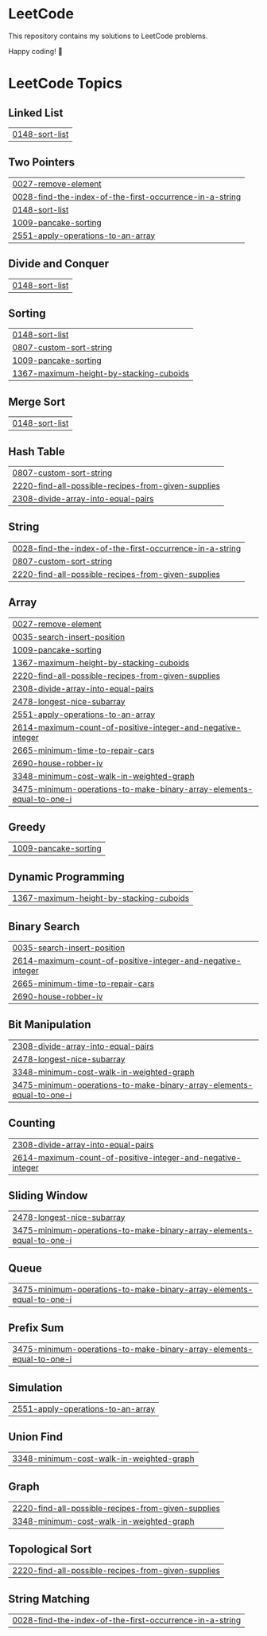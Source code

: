 # LeetCode

This repository contains my solutions to LeetCode problems.

 Happy coding! 🚀
<!---LeetCode Topics Start-->
# LeetCode Topics
## Linked List
|  |
| ------- |
| [0148-sort-list](https://github.com/AyatGaa/ProblemSolving/tree/master/0148-sort-list) |
## Two Pointers
|  |
| ------- |
| [0027-remove-element](https://github.com/AyatGaa/ProblemSolving/tree/master/0027-remove-element) |
| [0028-find-the-index-of-the-first-occurrence-in-a-string](https://github.com/AyatGaa/ProblemSolving/tree/master/0028-find-the-index-of-the-first-occurrence-in-a-string) |
| [0148-sort-list](https://github.com/AyatGaa/ProblemSolving/tree/master/0148-sort-list) |
| [1009-pancake-sorting](https://github.com/AyatGaa/ProblemSolving/tree/master/1009-pancake-sorting) |
| [2551-apply-operations-to-an-array](https://github.com/AyatGaa/ProblemSolving/tree/master/2551-apply-operations-to-an-array) |
## Divide and Conquer
|  |
| ------- |
| [0148-sort-list](https://github.com/AyatGaa/ProblemSolving/tree/master/0148-sort-list) |
## Sorting
|  |
| ------- |
| [0148-sort-list](https://github.com/AyatGaa/ProblemSolving/tree/master/0148-sort-list) |
| [0807-custom-sort-string](https://github.com/AyatGaa/ProblemSolving/tree/master/0807-custom-sort-string) |
| [1009-pancake-sorting](https://github.com/AyatGaa/ProblemSolving/tree/master/1009-pancake-sorting) |
| [1367-maximum-height-by-stacking-cuboids](https://github.com/AyatGaa/ProblemSolving/tree/master/1367-maximum-height-by-stacking-cuboids) |
## Merge Sort
|  |
| ------- |
| [0148-sort-list](https://github.com/AyatGaa/ProblemSolving/tree/master/0148-sort-list) |
## Hash Table
|  |
| ------- |
| [0807-custom-sort-string](https://github.com/AyatGaa/ProblemSolving/tree/master/0807-custom-sort-string) |
| [2220-find-all-possible-recipes-from-given-supplies](https://github.com/AyatGaa/ProblemSolving/tree/master/2220-find-all-possible-recipes-from-given-supplies) |
| [2308-divide-array-into-equal-pairs](https://github.com/AyatGaa/ProblemSolving/tree/master/2308-divide-array-into-equal-pairs) |
## String
|  |
| ------- |
| [0028-find-the-index-of-the-first-occurrence-in-a-string](https://github.com/AyatGaa/ProblemSolving/tree/master/0028-find-the-index-of-the-first-occurrence-in-a-string) |
| [0807-custom-sort-string](https://github.com/AyatGaa/ProblemSolving/tree/master/0807-custom-sort-string) |
| [2220-find-all-possible-recipes-from-given-supplies](https://github.com/AyatGaa/ProblemSolving/tree/master/2220-find-all-possible-recipes-from-given-supplies) |
## Array
|  |
| ------- |
| [0027-remove-element](https://github.com/AyatGaa/ProblemSolving/tree/master/0027-remove-element) |
| [0035-search-insert-position](https://github.com/AyatGaa/ProblemSolving/tree/master/0035-search-insert-position) |
| [1009-pancake-sorting](https://github.com/AyatGaa/ProblemSolving/tree/master/1009-pancake-sorting) |
| [1367-maximum-height-by-stacking-cuboids](https://github.com/AyatGaa/ProblemSolving/tree/master/1367-maximum-height-by-stacking-cuboids) |
| [2220-find-all-possible-recipes-from-given-supplies](https://github.com/AyatGaa/ProblemSolving/tree/master/2220-find-all-possible-recipes-from-given-supplies) |
| [2308-divide-array-into-equal-pairs](https://github.com/AyatGaa/ProblemSolving/tree/master/2308-divide-array-into-equal-pairs) |
| [2478-longest-nice-subarray](https://github.com/AyatGaa/ProblemSolving/tree/master/2478-longest-nice-subarray) |
| [2551-apply-operations-to-an-array](https://github.com/AyatGaa/ProblemSolving/tree/master/2551-apply-operations-to-an-array) |
| [2614-maximum-count-of-positive-integer-and-negative-integer](https://github.com/AyatGaa/ProblemSolving/tree/master/2614-maximum-count-of-positive-integer-and-negative-integer) |
| [2665-minimum-time-to-repair-cars](https://github.com/AyatGaa/ProblemSolving/tree/master/2665-minimum-time-to-repair-cars) |
| [2690-house-robber-iv](https://github.com/AyatGaa/ProblemSolving/tree/master/2690-house-robber-iv) |
| [3348-minimum-cost-walk-in-weighted-graph](https://github.com/AyatGaa/ProblemSolving/tree/master/3348-minimum-cost-walk-in-weighted-graph) |
| [3475-minimum-operations-to-make-binary-array-elements-equal-to-one-i](https://github.com/AyatGaa/ProblemSolving/tree/master/3475-minimum-operations-to-make-binary-array-elements-equal-to-one-i) |
## Greedy
|  |
| ------- |
| [1009-pancake-sorting](https://github.com/AyatGaa/ProblemSolving/tree/master/1009-pancake-sorting) |
## Dynamic Programming
|  |
| ------- |
| [1367-maximum-height-by-stacking-cuboids](https://github.com/AyatGaa/ProblemSolving/tree/master/1367-maximum-height-by-stacking-cuboids) |
## Binary Search
|  |
| ------- |
| [0035-search-insert-position](https://github.com/AyatGaa/ProblemSolving/tree/master/0035-search-insert-position) |
| [2614-maximum-count-of-positive-integer-and-negative-integer](https://github.com/AyatGaa/ProblemSolving/tree/master/2614-maximum-count-of-positive-integer-and-negative-integer) |
| [2665-minimum-time-to-repair-cars](https://github.com/AyatGaa/ProblemSolving/tree/master/2665-minimum-time-to-repair-cars) |
| [2690-house-robber-iv](https://github.com/AyatGaa/ProblemSolving/tree/master/2690-house-robber-iv) |
## Bit Manipulation
|  |
| ------- |
| [2308-divide-array-into-equal-pairs](https://github.com/AyatGaa/ProblemSolving/tree/master/2308-divide-array-into-equal-pairs) |
| [2478-longest-nice-subarray](https://github.com/AyatGaa/ProblemSolving/tree/master/2478-longest-nice-subarray) |
| [3348-minimum-cost-walk-in-weighted-graph](https://github.com/AyatGaa/ProblemSolving/tree/master/3348-minimum-cost-walk-in-weighted-graph) |
| [3475-minimum-operations-to-make-binary-array-elements-equal-to-one-i](https://github.com/AyatGaa/ProblemSolving/tree/master/3475-minimum-operations-to-make-binary-array-elements-equal-to-one-i) |
## Counting
|  |
| ------- |
| [2308-divide-array-into-equal-pairs](https://github.com/AyatGaa/ProblemSolving/tree/master/2308-divide-array-into-equal-pairs) |
| [2614-maximum-count-of-positive-integer-and-negative-integer](https://github.com/AyatGaa/ProblemSolving/tree/master/2614-maximum-count-of-positive-integer-and-negative-integer) |
## Sliding Window
|  |
| ------- |
| [2478-longest-nice-subarray](https://github.com/AyatGaa/ProblemSolving/tree/master/2478-longest-nice-subarray) |
| [3475-minimum-operations-to-make-binary-array-elements-equal-to-one-i](https://github.com/AyatGaa/ProblemSolving/tree/master/3475-minimum-operations-to-make-binary-array-elements-equal-to-one-i) |
## Queue
|  |
| ------- |
| [3475-minimum-operations-to-make-binary-array-elements-equal-to-one-i](https://github.com/AyatGaa/ProblemSolving/tree/master/3475-minimum-operations-to-make-binary-array-elements-equal-to-one-i) |
## Prefix Sum
|  |
| ------- |
| [3475-minimum-operations-to-make-binary-array-elements-equal-to-one-i](https://github.com/AyatGaa/ProblemSolving/tree/master/3475-minimum-operations-to-make-binary-array-elements-equal-to-one-i) |
## Simulation
|  |
| ------- |
| [2551-apply-operations-to-an-array](https://github.com/AyatGaa/ProblemSolving/tree/master/2551-apply-operations-to-an-array) |
## Union Find
|  |
| ------- |
| [3348-minimum-cost-walk-in-weighted-graph](https://github.com/AyatGaa/ProblemSolving/tree/master/3348-minimum-cost-walk-in-weighted-graph) |
## Graph
|  |
| ------- |
| [2220-find-all-possible-recipes-from-given-supplies](https://github.com/AyatGaa/ProblemSolving/tree/master/2220-find-all-possible-recipes-from-given-supplies) |
| [3348-minimum-cost-walk-in-weighted-graph](https://github.com/AyatGaa/ProblemSolving/tree/master/3348-minimum-cost-walk-in-weighted-graph) |
## Topological Sort
|  |
| ------- |
| [2220-find-all-possible-recipes-from-given-supplies](https://github.com/AyatGaa/ProblemSolving/tree/master/2220-find-all-possible-recipes-from-given-supplies) |
## String Matching
|  |
| ------- |
| [0028-find-the-index-of-the-first-occurrence-in-a-string](https://github.com/AyatGaa/ProblemSolving/tree/master/0028-find-the-index-of-the-first-occurrence-in-a-string) |
<!---LeetCode Topics End-->
